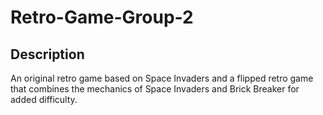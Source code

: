 # Retro-Game-Group-2

## Description

An original retro game based on Space Invaders and a flipped retro game that combines the mechanics of Space Invaders and Brick Breaker for added difficulty.
